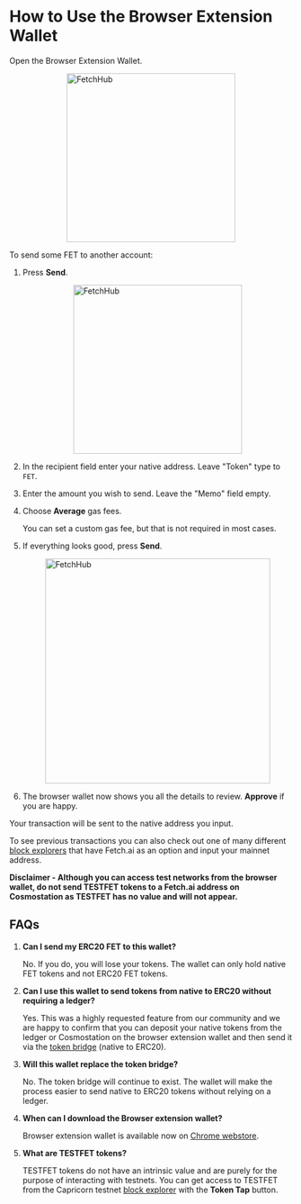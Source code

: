 


# How to Use the Browser Extension Wallet


Open the Browser Extension Wallet.

   <img src="../../images/browser_wallet.png" alt="FetchHub" class="center" style="display: block; margin-left: auto; margin-right: auto; width: 300px">

To send some FET to another account:

1. Press **Send**.

    <img src="../../images/fetchhub.png" alt="FetchHub" class="center" style="display: block; margin-left: auto; margin-right: auto; width: 300px">

2. In the recipient field enter your native address. Leave "Token" type to `FET`.
3. Enter the amount you wish to send. Leave the "Memo" field empty.
4. Choose **Average** gas fees.

    You can set a custom gas fee, but that is not required in most cases.
    
5. If everything looks good, press **Send**.

    <img src="../../images/fetchhub2.png" alt="FetchHub" class="center" style="display: block; margin-left: auto; margin-right: auto; width: 400px">

6. The browser wallet now shows you all the details to review. **Approve** if you are happy.

Your transaction will be sent to the native address you input.

To see previous transactions you can also check out one of many different [block explorers](https://explore-fetchhub.fetch.ai/account/fetch1c2wlfqn6eqqknpwcr0na43m9k6hux94dp6fx4y) that have Fetch.ai as an option and input your mainnet address.

**Disclaimer - Although you can access test networks from the browser wallet, do not send TESTFET tokens to a Fetch.ai address on Cosmostation as TESTFET has no value and will not appear.**


## **FAQs**



1. **Can I send my ERC20 FET to this wallet?**

    No. If you do, you will lose your tokens. The wallet can only hold native FET tokens and not ERC20 FET tokens.

2. **Can I use this wallet to send tokens from native to ERC20 without requiring a ledger?**

    Yes. This was a highly requested feature from our community and we are happy to confirm that you can deposit your native tokens from the ledger or Cosmostation on the browser extension wallet and then send it via the [token bridge](https://token-bridge.fetch.ai/) (native to ERC20).

3. **Will this wallet replace the token bridge?**

    No. The token bridge will continue to exist. The wallet will make the process easier to send native to ERC20 tokens without relying on a ledger.

4. **When can I download the Browser extension wallet?**

      Browser extension wallet is available now on [Chrome webstore](https://chrome.google.com/webstore/detail/fetchai-network-wallet/ellkdbaphhldpeajbepobaecooaoafpg?hl=en-GB).

5. **What are TESTFET tokens?**

    TESTFET tokens do not have an intrinsic value and are purely for the purpose of interacting with testnets. You can get access to TESTFET from the Capricorn testnet [block explorer](https://explore-capricorn.fetch.ai/) with the **Token Tap** button.
